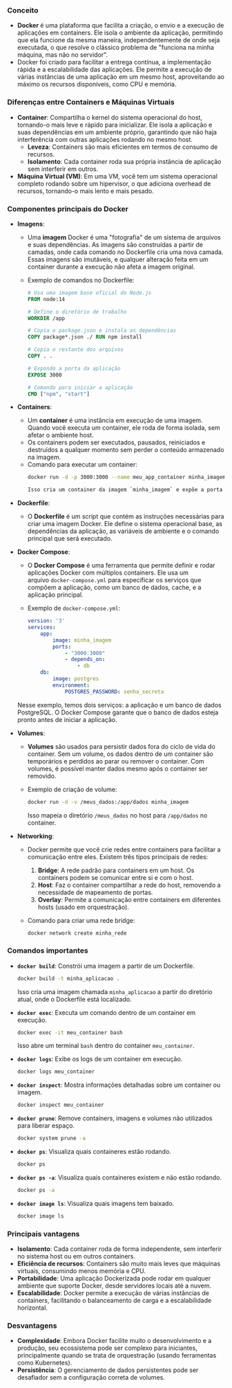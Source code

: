 ### Conceito
- **Docker** é uma plataforma que facilita a criação, o envio e a execução de aplicações em containers. Ele isola o ambiente da aplicação, permitindo que ela funcione da mesma maneira, independentemente de onde seja executada, o que resolve o clássico problema de "funciona na minha máquina, mas não no servidor".
- Docker foi criado para facilitar a entrega contínua, a implementação rápida e a escalabilidade das aplicações. Ele permite a execução de várias instâncias de uma aplicação em um mesmo host, aproveitando ao máximo os recursos disponíveis, como CPU e memória.

### Diferenças entre Containers e Máquinas Virtuais
- **Container**: Compartilha o kernel do sistema operacional do host, tornando-o mais leve e rápido para inicializar. Ele isola a aplicação e suas dependências em um ambiente próprio, garantindo que não haja interferência com outras aplicações rodando no mesmo host.
    - **Leveza**: Containers são mais eficientes em termos de consumo de recursos.
    - **Isolamento**: Cada container roda sua própria instância de aplicação sem interferir em outros.
- **Máquina Virtual (VM)**: Em uma VM, você tem um sistema operacional completo rodando sobre um hipervisor, o que adiciona overhead de recursos, tornando-o mais lento e mais pesado.

### Componentes principais do Docker
- **Imagens**:
    - Uma **imagem** Docker é uma "fotografia" de um sistema de arquivos e suas dependências. As imagens são construídas a partir de camadas, onde cada comando no Dockerfile cria uma nova camada. Essas imagens são imutáveis, e qualquer alteração feita em um container durante a execução não afeta a imagem original.
        
    - Exemplo de comandos no Dockerfile:
        ```dockerfile
		# Usa uma imagem base oficial do Node.js
		FROM node:14
		
		# Define o diretório de trabalho
		WORKDIR /app
		
		# Copia o package.json e instala as dependências
		COPY package*.json ./ RUN npm install
		
		# Copia o restante dos arquivos
		COPY . .
		
		# Expondo a porta da aplicação
		EXPOSE 3000
		
		# Comando para iniciar a aplicação
		CMD ["npm", "start"]
		```
        
- **Containers**:
    - Um **container** é uma instância em execução de uma imagem. Quando você executa um container, ele roda de forma isolada, sem afetar o ambiente host.
    - Os containers podem ser executados, pausados, reiniciados e destruídos a qualquer momento sem perder o conteúdo armazenado na imagem.
    - Comando para executar um container:
        ```bash
        docker run -d -p 3000:3000 --name meu_app_container minha_imagem
        
        Isso cria um container da imagem `minha_imagem` e expõe a porta 3000 para acesso.
        ```
        
- **Dockerfile**:
    - O **Dockerfile** é um script que contém as instruções necessárias para criar uma imagem Docker. Ele define o sistema operacional base, as dependências da aplicação, as variáveis de ambiente e o comando principal que será executado.
- **Docker Compose**:
    - O **Docker Compose** é uma ferramenta que permite definir e rodar aplicações Docker com múltiplos containers. Ele usa um arquivo `docker-compose.yml` para especificar os serviços que compõem a aplicação, como um banco de dados, cache, e a aplicação principal.
        
    - Exemplo de `docker-compose.yml`:
        
        ```yaml
        version: '3'
        services:  
	        app:
		        image: minha_imagem
		        ports:
			        - "3000:3000"
			        - depends_on:
				        - db
			db:
				image: postgres
				environment:
					POSTGRES_PASSWORD: senha_secreta
        ```    
    
    Nesse exemplo, temos dois serviços: a aplicação e um banco de dados PostgreSQL. O Docker Compose garante que o banco de dados esteja pronto antes de iniciar a aplicação.
    
- **Volumes**:
    - **Volumes** são usados para persistir dados fora do ciclo de vida do container. Sem um volume, os dados dentro de um container são temporários e perdidos ao parar ou remover o container. Com volumes, é possível manter dados mesmo após o container ser removido.
        
    - Exemplo de criação de volume:    
        ```bash
		docker run -d -v /meus_dados:/app/dados minha_imagem
		```
        
        Isso mapeia o diretório `/meus_dados` no host para `/app/dados` no container.
        
- **Networking**:
    
    - Docker permite que você crie redes entre containers para facilitar a comunicação entre eles. Existem três tipos principais de redes:
        
        1. **Bridge**: A rede padrão para containers em um host. Os containers podem se comunicar entre si e com o host.
        2. **Host**: Faz o container compartilhar a rede do host, removendo a necessidade de mapeamento de portas.
        3. **Overlay**: Permite a comunicação entre containers em diferentes hosts (usado em orquestração).
    - Comando para criar uma rede bridge:
        ```bash
        docker network create minha_rede
        ```
        

### Comandos importantes

- **`docker build`**: Constrói uma imagem a partir de um Dockerfile.    
    ```bash
    docker build -t minha_aplicacao .
    ```
    Isso cria uma imagem chamada `minha_aplicacao` a partir do diretório atual, onde o Dockerfile está localizado.
    
- **`docker exec`**: Executa um comando dentro de um container em execução.
    ```bash
    docker exec -it meu_container bash
    ```
    Isso abre um terminal `bash` dentro do container `meu_container`.
    
- **`docker logs`**: Exibe os logs de um container em execução.    
    ```bash
    docker logs meu_container
    ```
    
- **`docker inspect`**: Mostra informações detalhadas sobre um container ou imagem.    
    ```bash
    docker inspect meu_container
    ```
    
- **`docker prune`**: Remove containers, imagens e volumes não utilizados para liberar espaço.
    ```bash
    docker system prune -a
    ```
    
- **`docker ps`**: Visualiza quais containeres estão rodando.
	```bash
	docker ps
	```
	
- **`docker ps -a`**: Visualiza quais containeres existem e não estão rodando.
	```bash
	docker ps -a
	```
	
- **`docker image ls`**: Visualiza quais imagens tem baixado.
	```bash
	docker image ls
	```


### Principais vantagens
- **Isolamento**: Cada container roda de forma independente, sem interferir no sistema host ou em outros containers.
- **Eficiência de recursos**: Containers são muito mais leves que máquinas virtuais, consumindo menos memória e CPU.
- **Portabilidade**: Uma aplicação Dockerizada pode rodar em qualquer ambiente que suporte Docker, desde servidores locais até a nuvem.
- **Escalabilidade**: Docker permite a execução de várias instâncias de containers, facilitando o balanceamento de carga e a escalabilidade horizontal.

### Desvantagens
- **Complexidade**: Embora Docker facilite muito o desenvolvimento e a produção, seu ecossistema pode ser complexo para iniciantes, principalmente quando se trata de orquestração (usando ferramentas como Kubernetes).
- **Persistência**: O gerenciamento de dados persistentes pode ser desafiador sem a configuração correta de volumes.